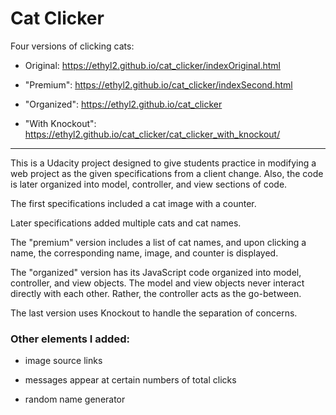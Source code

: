 # Cat Clicker

Four versions of clicking cats:

- Original: https://ethyl2.github.io/cat_clicker/indexOriginal.html

- "Premium": https://ethyl2.github.io/cat_clicker/indexSecond.html

- "Organized": https://ethyl2.github.io/cat_clicker

- "With Knockout": https://ethyl2.github.io/cat_clicker/cat_clicker_with_knockout/

-------------------------------

This is a Udacity project designed to give students practice in modifying a
web project as the given specifications from a client change. Also, the code is
later organized into model, controller, and view sections of code.

The first specifications included a cat image with a counter.

Later specifications added multiple cats and cat names.

The "premium" version includes a list of cat names, and upon clicking a name,
the corresponding name, image, and counter is displayed.

The "organized" version has its JavaScript code organized into model, controller,
and view objects. The model and view objects never interact directly with each other.
Rather, the controller acts as the go-between.

The last version uses Knockout to handle the separation of concerns.

### Other elements I added:

- image source links

- messages appear at certain numbers of total clicks

- random name generator
